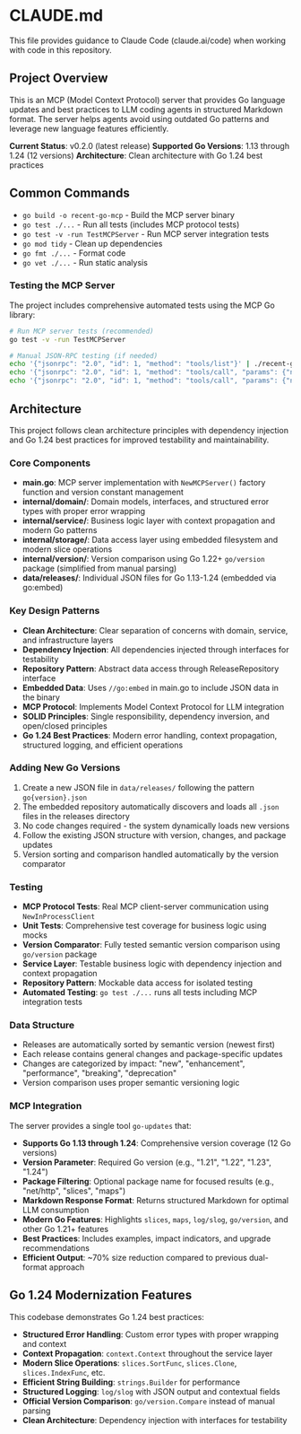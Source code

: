 # CLAUDE.md

This file provides guidance to Claude Code (claude.ai/code) when working with code in this repository.

## Project Overview

This is an MCP (Model Context Protocol) server that provides Go language updates and best practices to LLM coding agents in structured Markdown format. The server helps agents avoid using outdated Go patterns and leverage new language features efficiently.

**Current Status**: v0.2.0 (latest release)
**Supported Go Versions**: 1.13 through 1.24 (12 versions)
**Architecture**: Clean architecture with Go 1.24 best practices

## Common Commands

- `go build -o recent-go-mcp` - Build the MCP server binary
- `go test ./...` - Run all tests (includes MCP protocol tests)
- `go test -v -run TestMCPServer` - Run MCP server integration tests
- `go mod tidy` - Clean up dependencies
- `go fmt ./...` - Format code
- `go vet ./...` - Run static analysis

### Testing the MCP Server

The project includes comprehensive automated tests using the MCP Go library:

```bash
# Run MCP server tests (recommended)
go test -v -run TestMCPServer

# Manual JSON-RPC testing (if needed)
echo '{"jsonrpc": "2.0", "id": 1, "method": "tools/list"}' | ./recent-go-mcp
echo '{"jsonrpc": "2.0", "id": 1, "method": "tools/call", "params": {"name": "go-updates", "arguments": {"version": "1.24"}}}' | ./recent-go-mcp
echo '{"jsonrpc": "2.0", "id": 1, "method": "tools/call", "params": {"name": "go-updates", "arguments": {"version": "1.22", "package": "slices"}}}' | ./recent-go-mcp
```

## Architecture

This project follows clean architecture principles with dependency injection and Go 1.24 best practices for improved testability and maintainability.

### Core Components

- **main.go**: MCP server implementation with `NewMCPServer()` factory function and version constant management
- **internal/domain/**: Domain models, interfaces, and structured error types with proper error wrapping
- **internal/service/**: Business logic layer with context propagation and modern Go patterns
- **internal/storage/**: Data access layer using embedded filesystem and modern slice operations
- **internal/version/**: Version comparison using Go 1.22+ `go/version` package (simplified from manual parsing)
- **data/releases/**: Individual JSON files for Go 1.13-1.24 (embedded via go:embed)

### Key Design Patterns

- **Clean Architecture**: Clear separation of concerns with domain, service, and infrastructure layers
- **Dependency Injection**: All dependencies injected through interfaces for testability
- **Repository Pattern**: Abstract data access through ReleaseRepository interface
- **Embedded Data**: Uses `//go:embed` in main.go to include JSON data in the binary
- **MCP Protocol**: Implements Model Context Protocol for LLM integration
- **SOLID Principles**: Single responsibility, dependency inversion, and open/closed principles
- **Go 1.24 Best Practices**: Modern error handling, context propagation, structured logging, and efficient operations

### Adding New Go Versions

1. Create a new JSON file in `data/releases/` following the pattern `go{version}.json`
2. The embedded repository automatically discovers and loads all `.json` files in the releases directory
3. No code changes required - the system dynamically loads new versions
4. Follow the existing JSON structure with version, changes, and package updates
5. Version sorting and comparison handled automatically by the version comparator

### Testing

- **MCP Protocol Tests**: Real MCP client-server communication using `NewInProcessClient`
- **Unit Tests**: Comprehensive test coverage for business logic using mocks
- **Version Comparator**: Fully tested semantic version comparison using `go/version` package
- **Service Layer**: Testable business logic with dependency injection and context propagation
- **Repository Pattern**: Mockable data access for isolated testing
- **Automated Testing**: `go test ./...` runs all tests including MCP integration tests

### Data Structure

- Releases are automatically sorted by semantic version (newest first)
- Each release contains general changes and package-specific updates
- Changes are categorized by impact: "new", "enhancement", "performance", "breaking", "deprecation"
- Version comparison uses proper semantic versioning logic

### MCP Integration

The server provides a single tool `go-updates` that:
- **Supports Go 1.13 through 1.24**: Comprehensive version coverage (12 Go versions)
- **Version Parameter**: Required Go version (e.g., "1.21", "1.22", "1.23", "1.24")
- **Package Filtering**: Optional package name for focused results (e.g., "net/http", "slices", "maps")
- **Markdown Response Format**: Returns structured Markdown for optimal LLM consumption
- **Modern Go Features**: Highlights `slices`, `maps`, `log/slog`, `go/version`, and other Go 1.21+ features
- **Best Practices**: Includes examples, impact indicators, and upgrade recommendations
- **Efficient Output**: ~70% size reduction compared to previous dual-format approach

## Go 1.24 Modernization Features

This codebase demonstrates Go 1.24 best practices:

- **Structured Error Handling**: Custom error types with proper wrapping and context
- **Context Propagation**: `context.Context` throughout the service layer
- **Modern Slice Operations**: `slices.SortFunc`, `slices.Clone`, `slices.IndexFunc`, etc.
- **Efficient String Building**: `strings.Builder` for performance
- **Structured Logging**: `log/slog` with JSON output and contextual fields
- **Official Version Comparison**: `go/version.Compare` instead of manual parsing
- **Clean Architecture**: Dependency injection with interfaces for testability